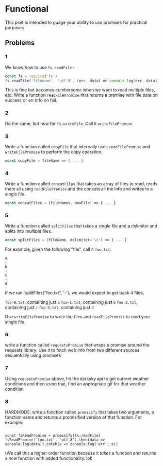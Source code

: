 # Functional

This pset is intended to guage your ability to _use_ promises for practical purposes

## Problems

### 1

We know how to use `fs.readFile` - 

```js
const fs = require('fs')
fs.readFile('filename', 'utf-8', (err, data) => console.log(err, data))
```

This is fine but becomes cumbersome when we want to read multiple files, etc. Write a function `readFilePromise` that returns a promise with file data on success or err info on fail.

### 2

Do the same, but now for `fs.writeFile`. Call it `writeFilePromise`

### 3

Write a function called `copyFile` that internally uses `readFilePromise` and `writeFilePromise` to perform the copy operation.

```js
const copyFile = fileName => { ... }
```

### 4

Write a function called `concatFiles` that takes an array of files to read, reads them all using `readFilePromise` and the concats all the info and writes to a single file.

```js
const concatFiles = (fileNames, newFile) => { ... }
```


### 5

Write a function called `splitFiles` that takes a single file and a delimiter and splits into multiple files. 

```js
const splitFiles = (fileName, delimiter='\n') => { ... }
```
For example, given the following "file", call it `foo.txt`:

```
a
-
b
-
c
-
d
```

if we ran `splitFiles("foo.txt", '-'), we would expect to get back 4 files,

`foo-0.txt`, containing just `a`
`foo-1.txt`, containing just `b`
`foo-2.txt`, containing just `c`
`foo-3.txt`, containing just `d`

Use `writeFilePromise` to write the files and `readFilePromise` to read your single file.

### 6

write a function called `requestsPromise` that wraps a promise around the requests library. Use it to fetch web info from two different sources sequentially using promises

### 7 

Using `requestsPromise` above, hit the darksky api to get current weather conditions and then using that, find an appropriate gif for that weather condition

### 8

HARDMODE: write a function called `promisify` that takes two arguments, a function name and returns a promisified version of that function. For example:

```

const fsReadPromise = promisify(fs.readFile)
fsReadPromise('foo.txt', 'utf-8').then(data => console.log(data)).catch(e => console.log('err', e))

```

(We call this a higher order function because it _takes_ a function and returns a _new_ function with added functionality. lol)
